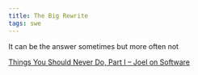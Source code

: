 ```yaml
---
title: The Big Rewrite
tags: swe
---
```


It can be the answer sometimes but more often not

[Things You Should Never Do, Part I – Joel on Software](https://www.joelonsoftware.com/2000/04/06/things-you-should-never-do-part-i/)
